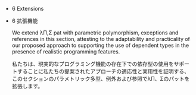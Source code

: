 - 6 Extensions
- 6 拡張機能

	We extend λΠ,Σ pat with parametric polymorphism, exceptions and references in this section, attesting to the adaptability and practicality of our proposed approach to supporting the use of dependent types in the presence of realistic programming features.

	私たちは、現実的なプログラミング機能の存在下での依存型の使用をサポートすることに私たちの提案されたアプローチの適応性と実用性を証明する、このセクションのパラメトリック多型、例外および参照でλΠ、Σのパットを拡張します。


	
